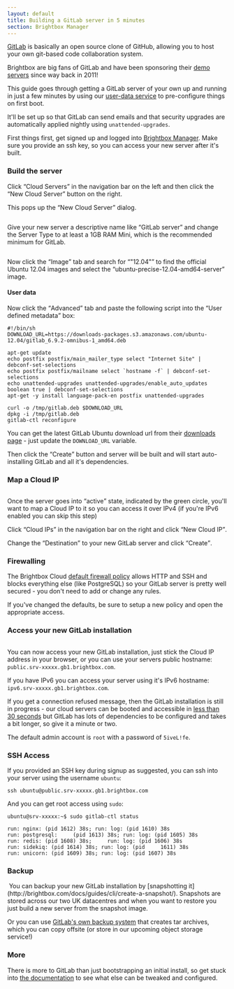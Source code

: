 ```yaml
---
layout: default
title: Building a GitLab server in 5 minutes
section: Brightbox Manager
---
```


[GitLab](https://www.gitlab.com/) is basically an open source clone of GitHub, allowing you to host your own git-based code collaboration system.

Brightbox are big fans of GitLab and have been sponsoring their [demo servers](http://demo.gitlab.com) since way back in 2011!

This guide goes through getting a GitLab server of your own up and running in just a few minutes by using our [user-data service](/docs/guides/cli/user-data/) to pre-configure things on first boot.

It'll be set up so that GitLab can send emails and that security upgrades are automatically applied nightly using `unattended-upgrades`.

First things first, get signed up and logged into [Brightbox Manager](http://manage.brightbox.com/). Make sure you provide an ssh key, so you can access your new server after it's built.

### Build the server

Click <q>Cloud Servers</q> in the navigation bar on the left and then click the <q>New Cloud Server</q> button on the right.

This pops up the <q>New Cloud Server</q> dialog.

<img src="/images/docs/gitlab-new-cloud-server-dialog.png" alt="" class="doc-border doc-center"/> 

Give your new server a descriptive name like <q>GitLab server</q> and change the Server Type to at least a 1GB RAM Mini, which is the recommended minimum for GitLab.

<img src="/images/docs/gitlab-image-search.png" alt="" class="doc-border doc-right"/> 

Now click the <q>Image</q> tab and search for <q>"12.04"</q> to find the official Ubuntu 12.04 images and select the <q>ubuntu-precise-12.04-amd64-server</q> image.

<p class="clearfix"/>

#### User data

Now click the <q>Advanced</q> tab and paste the following script into the <q>User defined metadata</q> box:

    #!/bin/sh
    DOWNLOAD_URL=https://downloads-packages.s3.amazonaws.com/ubuntu-12.04/gitlab_6.9.2-omnibus-1_amd64.deb
    
    apt-get update
    echo postfix postfix/main_mailer_type select "Internet Site" | debconf-set-selections
	echo postfix postfix/mailname select `hostname -f` | debconf-set-selections
    echo unattended-upgrades unattended-upgrades/enable_auto_updates boolean true | debconf-set-selections
	apt-get -y install language-pack-en postfix unattended-upgrades

    curl -o /tmp/gitlab.deb $DOWNLOAD_URL
    dpkg -i /tmp/gitlab.deb
    gitlab-ctl reconfigure

You can get the latest GitLab Ubuntu download url from their [downloads page](https://www.gitlab.com/downloads/) - just update the `DOWNLOAD_URL` variable.

Then click the <q>Create</q> button and server will be built and will start auto-installing GitLab and all it's dependencies.

<p class="clearfix"/>


### Map a Cloud IP

<img src="/images/docs/gitlab-new-cloud-ip.png" alt="" class="doc-border doc-right"/> 

Once the server goes into <q>active</q> state, indicated by the green circle, you'll want to map a Cloud IP to it so you can access it over IPv4 (if you're IPv6 enabled you can skip this step)

Click <q>Cloud IPs</q> in the navigation bar on the right and click <q>New Cloud IP</q>.

Change the <q>Destination</q> to your new GitLab server and click <q>Create</q>.

<p class="clearfix"/>

### Firewalling

The Brightbox Cloud [default firewall policy](http://brightbox.com/docs/reference/firewall/) allows HTTP and SSH and blocks everything else (like PostgreSQL) so your GitLab server is pretty well secured - you don't need to add or change any rules.

If you've changed the defaults, be sure to setup a new policy and open the appropriate access.

### Access your new GitLab installation

<img src="/images/docs/gitlab-login.png" alt="" class="doc-right doc-border"/> 

You can now access your new GitLab installation, just stick the Cloud IP address in your browser, or you can use your servers public hostname: `public.srv-xxxxx.gb1.brightbox.com`.

If you have IPv6 you can access your server using it's IPv6 hostname: `ipv6.srv-xxxxx.gb1.brightbox.com`.

If you get a connection refused message, then the GitLab installation is still in progress - our cloud servers can be booted and accessible in [less than 30 seconds](https://www.youtube.com/watch?v=-urEggwEQo4&hd=1) but GitLab has lots of dependencies to be configured and takes a bit longer, so give it a minute or two.

The default admin account is `root` with a password of `5iveL!fe`.

<p class="clearfix"/>

### SSH Access

If you provided an SSH key during signup as suggested, you can ssh into your server using the username `ubuntu`:

    ssh ubuntu@public.srv-xxxxx.gb1.brightbox.com

And you can get root access using `sudo`:

    ubuntu@srv-xxxxx:~$ sudo gitlab-ctl status
	
    run: nginx: (pid 1612) 38s; run: log: (pid 1610) 38s
	run: postgresql:     (pid 1613) 38s; run: log: (pid 1605) 38s
	run: redis: (pid 1608) 38s;     run: log: (pid 1606) 38s
	run: sidekiq: (pid 1614) 38s; run: log: (pid     1611) 38s
	run: unicorn: (pid 1609) 38s; run: log: (pid 1607) 38s

### Backup

<img src="/images/docs/gitlab-snapshot.png" alt="" class="doc-border doc-right"/> 
You can backup your new GitLab installation by [snapshotting it](http://brightbox.com/docs/guides/cli/create-a-snapshot/). Snapshots are stored across our two UK datacentres and when you want to restore you just build a new server from the snapshot image.

Or you can use [GitLab's own backup system](http://doc.gitlab.com/ce/raketasks/backup_restore.html) that creates tar archives, which you can copy offsite (or store in our upcoming object storage service!)

<p class="clearfix"/>

### More

There is more to GitLab than just bootstrapping an initial install, so get stuck into [the documentation](http://doc.gitlab.com/ce/) to see what else can be tweaked and configured.